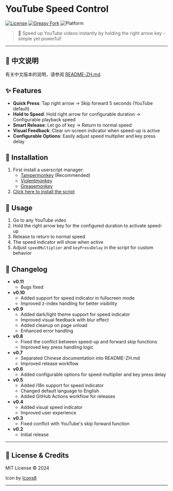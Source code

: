 # YouTube Speed Control

[![License](https://img.shields.io/github/license/landrarwolf/youtube-speed-control)](LICENSE)
[![Greasy Fork](https://img.shields.io/badge/Greasy%20Fork-install-green)](https://update.greasyfork.org/scripts/520580/YouTube%20%E6%8C%89%E9%94%AE%E5%8A%A0%E9%80%9F%E6%92%AD%E6%94%BE.user.js)
![Platform](https://img.shields.io/badge/Platform-YouTube-red)

> 🚀 Speed up YouTube videos instantly by holding the right arrow key - simple yet powerful!

---
## 📄 中文说明
有关中文版本的说明，请参阅 [README-ZH.md](README-ZH.md).

## ✨ Features
- **Quick Press**: Tap right arrow → Skip forward 5 seconds (YouTube default)
- **Hold to Speed**: Hold right arrow for configurable duration → Configurable playback speed
- **Smart Release**: Let go of key → Return to normal speed
- **Visual Feedback**: Clear on-screen indicator when speed-up is active
- **Configurable Options**: Easily adjust speed multiplier and key press delay

## 🔧 Installation
1. First install a userscript manager:
   - [Tampermonkey](https://www.tampermonkey.net/) (Recommended)
   - [Violentmonkey](https://violentmonkey.github.io/)
   - [Greasemonkey](https://www.greasespot.net/)
2. [Click here to install the script](https://update.greasyfork.org/scripts/520580/YouTube%20%E6%8C%89%E9%94%AE%E5%8A%A0%E9%80%9F%E6%92%AD%E6%94%BE.user.js)

## 📖 Usage
1. Go to any YouTube video
2. Hold the right arrow key for the configured duration to activate speed-up
3. Release to return to normal speed
4. The speed indicator will show when active
5. Adjust `speedMultiplier` and `keyPressDelay` in the script for custom behavior

## 📝 Changelog
- **v0.11**
  - Bugs fixed
- **v0.10**
  - Added support for speed indicator in fullscreen mode
  - Improved z-index handling for better visibility
- **v0.9**
  - Added dark/light theme support for speed indicator
  - Improved visual feedback with blur effect
  - Added cleanup on page unload
  - Enhanced error handling
- **v0.8**
  - Fixed the conflict between speed-up and forward skip functions
  - Improved key press handling logic
- **v0.7**
  - Separated Chinese documentation into README-ZH.md
  - Improved release workflow
- **v0.6**
  - Added configurable options for speed multiplier and key press delay
- **v0.5**
  - Added i18n support for speed indicator
  - Changed default language to English
  - Added GitHub Actions workflow for releases
- **v0.4**
  - Added visual speed indicator
  - Improved user experience
- **v0.3**
  - Fixed conflict with YouTube's skip forward function
- **v0.2**
  - Initial release

---

## 📄 License & Credits
MIT License © 2024

Icon by [Icons8](https://icons8.com/icon/9991/fast-forward)

---
